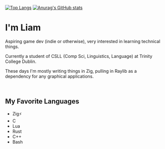 [![Top Langs](https://github-readme-stats-kappa-puce-82.vercel.app/api/top-langs/?username=Liam-Malone&count_private=true&size_weight=0.5&count_weight=0.5&langs_count=6&layout=compact&hide=roff,HTML,javascript,Scheme,Makefile,CSS,Java,emacs%20lisp&theme=panda&exclude_repo=slstatus,dmenu,dwm,vulnerable-repo,another-gui-app)](https://github.com/anuraghazra/github-readme-stats)
[![Anurag's GitHub stats](https://github-readme-stats-kappa-puce-82.vercel.app/api?username=Liam-Malone&count_private=true&theme=panda&show_icons=true&hide_title=true&rank_icon=github)](https://github.com/anuraghazra/github-readme-stats)


# I'm Liam

Aspiring game dev (indie or otherwise), very interested in learning technical things.

Currently a student of CSLL (Comp Sci, Linguistics, Language) at Trinity College Dublin.

These days I'm mostly writing things in Zig, pulling in Raylib as a dependency for any graphical applications. 

<br>

## My Favorite Languages

- Zig⚡️
- C
- Lua
- Rust
- C++
- Bash
